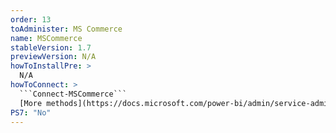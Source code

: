 ```yaml
---
order: 13
toAdminister: MS Commerce
name: MSCommerce
stableVersion: 1.7
previewVersion: N/A
howToInstallPre: >
  N/A
howToConnect: >
  ```Connect-MSCommerce```
  [More methods](https://docs.microsoft.com/power-bi/admin/service-admin-disable-self-service#change-the-self-service-signup-policy-1)
PS7: "No"
---
```

